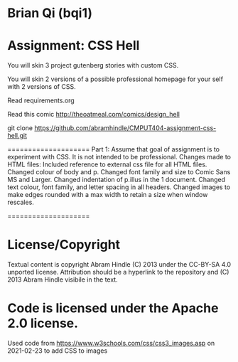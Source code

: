 Brian Qi (bqi1)
====================

Assignment: CSS Hell
====================

You will skin 3 project gutenberg stories with custom CSS.

You will skin 2 versions of a possible professional homepage for your
self with 2 versions of CSS.

Read requirements.org

Read this comic http://theoatmeal.com/comics/design_hell

git clone https://github.com/abramhindle/CMPUT404-assignment-css-hell.git

====================
Part 1:
Assume that goal of assignment is to experiment with CSS. It is not intended to be professional.
Changes made to HTML files:
Included reference to external css file for all HTML files.
Changed colour of body and p. Changed font family and size to Comic Sans MS and Larger.
Changed indentation of p.illus in the 1 document.
Changed text colour, font family, and letter spacing in all headers.
Changed images to make edges rounded with a max width to retain a size when window rescales.



====================

License/Copyright
=================

Textual content is copyright Abram Hindle (C) 2013 under the CC-BY-SA
4.0 unported license. Attribution should be a hyperlink to the
repository and (C) 2013 Abram Hindle visibile in the text.

Code is licensed under the Apache 2.0 license.
==================
Used code from  https://www.w3schools.com/css/css3_images.asp on 2021-02-23 to add CSS to images

